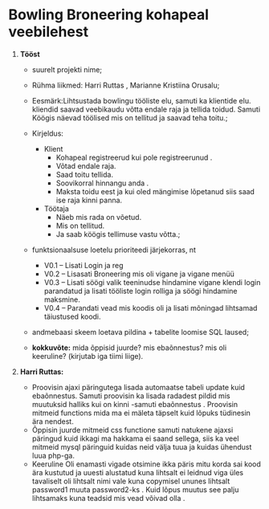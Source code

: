 # Bowling Broneering kohapeal veebilehest


1. **Tööst**
    * suurelt projekti nime;
    * Rühma liikmed: Harri Ruttas , Marianne Kristiina Orusalu;
    *  Eesmärk:Lihtsustada bowlingu tööliste elu, samuti ka klientide elu. kliendid saavad veebikaudu võtta endale raja ja tellida toidud. Samuti Köögis näevad töölised mis on tellitud ja saavad teha toitu.;
    * Kirjeldus: 
		* Klient
			* Kohapeal registreerud kui pole registreerunud .
			* Võtad endale raja. 
			* Saad toitu tellida.
			* Soovikorral hinnangu anda .
			* Maksta toidu eest ja kui oled mängimise lõpetanud siis saad ise raja kinni panna.
		* Töötaja
			* Näeb mis rada on võetud.
			* Mis on tellitud.
			* Ja saab köögis tellimuse vastu võtta.;

    * funktsionaalsuse loetelu prioriteedi järjekorras, nt
        * V0.1 – Lisati Login ja reg
        * V0.2 – Lisasati Broneering mis oli vigane ja vigane menüü
        * V0.3 – Lisati söögi valik teeninudse hindamine vigane klendi login parandatud ja lisati tööliste login rolliga ja söögi hindamine maksmine.
        * V0.4 – Parandati vead mis koodis oli ja lisati mõningad lihtsamad täiustused koodi.
    * andmebaasi skeem loetava pildina + tabelite loomise SQL laused;
    * **kokkuvõte:** mida õppisid juurde? mis ebaõnnestus? mis oli keeruline? (kirjutab iga tiimi liige).


2. **Harri Ruttas:**
    * Proovisin ajaxi päringutega lisada automaatse tabeli update kuid ebaõnnestus. Samuti proovisin ka lisada radadest pildid mis muutuksid halliks kui on kinni -samuti ebaõnnestus . Proovisin mitmeid functions mida ma ei mäleta täpselt kuid lõpuks tüdinesin ära nendest.
    * Õppisin juurde mitmeid css functione samuti natukene ajaxsi päringud kuid ikkagi ma hakkama ei saand sellega, siis ka veel mitmeid mysql päringuid kuidas neid välja tuua ja kuidas ühendust luua php-ga. 
    * Keeruline Oli enamasti vigade otsimine ikka päris mitu korda sai kood ära kustutud ja uuesti alustatud kuna lihtsalt ei leidnud viga üles tavaliselt oli lihtsalt nimi vale kuna copymisel ununes lihtsalt password1 muuta password2-ks . Kuid lõpus muutus see palju lihtsamaks kuna teadsid mis vead võivad olla .


